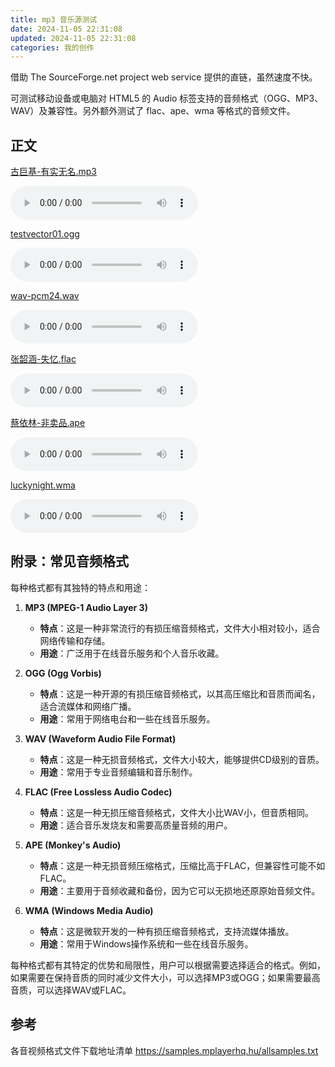 ```yaml
---
title: mp3 音乐源测试
date: 2024-11-05 22:31:08
updated: 2024-11-05 22:31:08
categories: 我的创作
---
```


借助 The SourceForge.net project web service 提供的直链，虽然速度不快。

可测试移动设备或电脑对 HTML5 的 Audio 标签支持的音频格式（OGG、MP3、WAV）及兼容性。另外额外测试了 flac、ape、wma 等格式的音频文件。

## 正文

[古巨基-有实无名.mp3](https://jiejian.sourceforge.io/NetDisk/mp3/古巨基-有实无名.mp3)

<audio controls>
  <source src="https://jiejian.sourceforge.io/NetDisk/mp3/古巨基-有实无名.mp3" type="audio/mpeg" title="古巨基-有实无名.mp3">
  您的浏览器不支持 audio 元素。
</audio>

<!-- more -->

[testvector01.ogg](https://jiejian.sourceforge.io/NetDisk/mp3/testvector01.ogg)

<audio controls>
  <source src="https://jiejian.sourceforge.io/NetDisk/mp3/testvector01.ogg" type="audio/ogg" title="testvector01.ogg">
  您的浏览器不支持 audio 元素。
</audio>

[wav-pcm24.wav](https://jiejian.sourceforge.io/NetDisk/mp3/wav-pcm24.wav)

<audio controls>
  <source src="https://jiejian.sourceforge.io/NetDisk/mp3/wav-pcm24.wav" type="audio/ogg" title="wav-pcm24.wav">
  您的浏览器不支持 audio 元素。
</audio>

[张韶涵-失忆.flac](https://jiejian.sourceforge.io/NetDisk/mp3/张韶涵-失忆.flac)

<audio controls>
  <source src="https://jiejian.sourceforge.io/NetDisk/mp3/张韶涵-失忆.flac" type="audio/flac">
  您的浏览器不支持 audio 元素。
</audio>

[蔡依林-非卖品.ape](https://jiejian.sourceforge.io/NetDisk/mp3/蔡依林-非卖品.ape)

<audio controls>
  <source src="https://jiejian.sourceforge.io/NetDisk/mp3/蔡依林-非卖品.ape" type="audio/ape">
  您的浏览器不支持 audio 元素。
</audio>

[luckynight.wma](https://jiejian.sourceforge.io/NetDisk/mp3/luckynight.wma)

<audio controls>
  <source src="https://jiejian.sourceforge.io/NetDisk/mp3/luckynight.wma" type="audio/wma">
  您的浏览器不支持 audio 元素。
</audio>

## 附录：常见音频格式

每种格式都有其独特的特点和用途：

1. **MP3 (MPEG-1 Audio Layer 3)**
   - **特点**：这是一种非常流行的有损压缩音频格式，文件大小相对较小，适合网络传输和存储。
   - **用途**：广泛用于在线音乐服务和个人音乐收藏。

2. **OGG (Ogg Vorbis)**
   - **特点**：这是一种开源的有损压缩音频格式，以其高压缩比和音质而闻名，适合流媒体和网络广播。
   - **用途**：常用于网络电台和一些在线音乐服务。

3. **WAV (Waveform Audio File Format)**
   - **特点**：这是一种无损音频格式，文件大小较大，能够提供CD级别的音质。
   - **用途**：常用于专业音频编辑和音乐制作。

4. **FLAC (Free Lossless Audio Codec)**
   - **特点**：这是一种无损压缩音频格式，文件大小比WAV小，但音质相同。
   - **用途**：适合音乐发烧友和需要高质量音频的用户。

5. **APE (Monkey's Audio)**
   - **特点**：这是一种无损音频压缩格式，压缩比高于FLAC，但兼容性可能不如FLAC。
   - **用途**：主要用于音频收藏和备份，因为它可以无损地还原原始音频文件。

6. **WMA (Windows Media Audio)**
   - **特点**：这是微软开发的一种有损压缩音频格式，支持流媒体播放。
   - **用途**：常用于Windows操作系统和一些在线音乐服务。

每种格式都有其特定的优势和局限性，用户可以根据需要选择适合的格式。例如，如果需要在保持音质的同时减少文件大小，可以选择MP3或OGG；如果需要最高音质，可以选择WAV或FLAC。

## 参考

各音视频格式文件下载地址清单 https://samples.mplayerhq.hu/allsamples.txt
